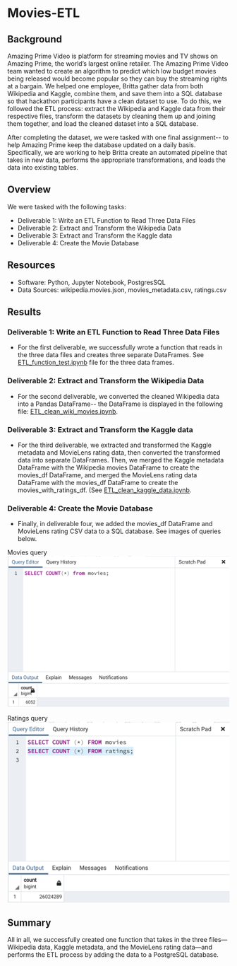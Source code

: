 # Movies-ETL

## Background

Amazing Prime Video is platform for streaming movies and TV shows on Amazing Prime, the world’s largest online retailer. The Amazing Prime Video team wanted to create an algorithm to predict which low budget movies being released would become popular so they can buy the streaming rights at a bargain. We helped one employee, Britta gather data from both Wikipedia and Kaggle, combine them, and save them into a SQL database so that hackathon participants have a clean dataset to use. To do this, we followed the ETL process: extract the Wikipedia and Kaggle data from their respective files, transform the datasets by cleaning them up and joining them together, and load the cleaned dataset into a SQL database.

After completing the dataset, we were tasked with one final assignment-- to help Amazing Prime keep the database updated on a daily basis. Specifically, we are working to help Britta create an automated pipeline that takes in new data, performs the appropriate transformations, and loads the data into existing tables. 


## Overview

We were tasked with the following tasks:

- Deliverable 1: Write an ETL Function to Read Three Data Files
- Deliverable 2: Extract and Transform the Wikipedia Data
- Deliverable 3: Extract and Transform the Kaggle data
- Deliverable 4: Create the Movie Database

## Resources
- Software: Python, Jupyter Notebook, PostgresSQL
- Data Sources: wikipedia.movies.json, movies_metadata.csv, ratings.csv 


## Results

### Deliverable 1: Write an ETL Function to Read Three Data Files
- For the first deliverable, we successfully wrote a function that reads in the three data files and creates three separate DataFrames. See [ETL_function_test.ipynb](https://github.com/MichaelaAnastasiaAustin/Movies-ETL/blob/main/ETL_function_test.ipynb) file for the three data frames.


### Deliverable 2: Extract and Transform the Wikipedia Data
- For the second deliverable, we converted the cleaned Wikipedia data into a Pandas DataFrame-- the DataFrame is displayed in the following file: [ETL_clean_wiki_movies.ipynb](https://github.com/MichaelaAnastasiaAustin/Movies-ETL/blob/main/ETL_clean_wiki_movies.ipynb).


### Deliverable 3: Extract and Transform the Kaggle data
- For the third deliverable, we extracted and transformed the Kaggle metadata and MovieLens rating data, then converted the transformed data into separate DataFrames. Then, we merged the Kaggle metadata DataFrame with the Wikipedia movies DataFrame to create the movies_df DataFrame, and merged the MovieLens rating data DataFrame with the movies_df DataFrame to create the movies_with_ratings_df. (See [ETL_clean_kaggle_data.ipynb](https://github.com/MichaelaAnastasiaAustin/Movies-ETL/blob/main/ETL_clean_kaggle_data.ipynb).


### Deliverable 4: Create the Movie Database
- Finally, in deliverable four, we added the movies_df DataFrame and MovieLens rating CSV data to a SQL database. See images of queries below.

Movies query
![movies](https://github.com/MichaelaAnastasiaAustin/Movies-ETL/blob/main/Resources/movies_query.png)

Ratings query
![ratings](https://github.com/MichaelaAnastasiaAustin/Movies-ETL/blob/main/Resources/ratings_query.png)



## Summary

All in all, we successfully created one function that takes in the three files—Wikipedia data, Kaggle metadata, and the MovieLens rating data—and performs the ETL process by adding the data to a PostgreSQL database.

